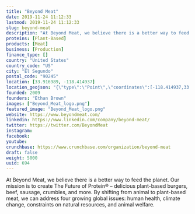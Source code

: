 ```yaml
---
title: "Beyond Meat"
date: 2019-11-24 11:12:33
lastmod: 2019-11-24 11:12:33
slug: beyond-meat
description: "At Beyond Meat, we believe there is a better way to feed the planet. Our mission is to create The Future of Protein® – delicious plant-based burgers, beef, sausage, crumbles, and more. By shifting from animal to plant-based meat, we can address four growing global issues: human health, climate change, constraints on natural resources, and animal welfare."
proteins: [Plant-Based]
products: [Meat]
business: [Production]
finance_type: []
country: "United States"
country_code: "US"
city: "El Segundo"
postal_code: "90245"
location: [33.916989, -118.414937]
location_geojson: "{\"type\":\"Point\",\"coordinates\":[-118.414937,33.916989]}"
founded: 2009
founders: "Ethan Brown"
images: ["Beyond_Meat_logo.png"]
featured_image: "Beyond_Meat_logo.png"
website: https://www.beyondmeat.com/
linkedin: https://www.linkedin.com/company/beyond-meat/
twitter: https://twitter.com/BeyondMeat
instagram: 
facebook: 
youtube: 
crunchbase: https://www.crunchbase.com/organization/beyond-meat
draft: false
weight: 5000
uuid: 694
---
```

At Beyond Meat, we believe there is a better way to feed the planet. Our mission is to create The Future of Protein® – delicious plant-based burgers, beef, sausage, crumbles, and more. By shifting from animal to plant-based meat, we can address four growing global issues: human health, climate change, constraints on natural resources, and animal welfare.
